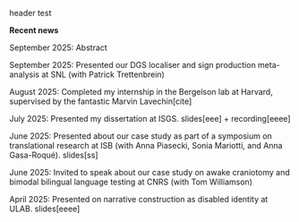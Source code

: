 header test

**Recent news**
<p> September 2025: Abstract </p>
<p> September 2025: Presented our DGS localiser and sign production meta-analysis at SNL (with Patrick Trettenbrein) </p>
<p> August 2025: Completed my internship in the Bergelson lab at Harvard, supervised by the fantastic Marvin Lavechin[cite] </p>
<p> July 2025: Presented my dissertation at ISGS. slides[eee] + recording[eeee]  </p>
<p> June 2025: Presented about our case study as part of a symposium on translational research at ISB (with Anna Piasecki, Sonia Mariotti, and Anna Gasa-Roqué). slides[ss] </p>
<p> June 2025: Invited to speak about our case study on awake craniotomy and bimodal bilingual language testing at CNRS (with Tom Williamson) </p>
<p> April 2025: Presented on narrative construction as disabled identity at ULAB. slides[eeee] </p>
